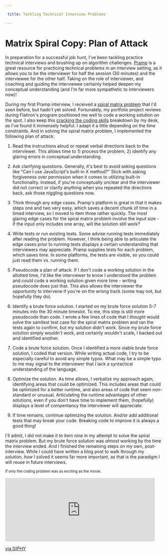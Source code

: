 ```yaml
---

 title: Tackling Technical Interview Problems

---
```


# Matrix Spiral Copy: Plan of Attack

In preparation for a successful job hunt, I've been tackling practice technical interviews and brushing up on algorithm challenges. [Pramp](https://www.pramp.com/) is a great resource for practicing technical problems in an interview setting, as it allows you to be the interviewer for half the session (30 minutes) and the interviewee for the other half. Taking on the role of interviewer, and coaching and guiding the interviewee certainly helped deepen my conceptual understanding (and I'm far more sympathetic to interviewers now)! 

During my first Pramp interview, I received a [spiral matrix problem](https://www.geeksforgeeks.org/print-a-given-matrix-in-spiral-form/) that I'd *seen* before, but hadn't yet solved. Fortunately, my portfolio project reviews during Flatiron's program positioned me well to code a working solution on the spot. I also keep this [cracking the coding skills](http://www.crackingthecodinginterview.com/uploads/6/5/2/8/6528028/cracking_the_coding_skills_-_v6.pdf) breakdown by my desk, as I've found it immensely helpful. I adapt it a little depending on the time constraints. And in solving the spiral matrix problem, I implemented the following plan of attack: 

1. Read the instructions aloud or repeat verbal directions back to the interviewer. This allows time to 1) process the problem, 2) identify any glaring errors in conceptual understanding. 

2. Ask clarifying questions. Generally, it's best to avoid asking questions like "Can I use JavaScript's built-in X method?" Stick with asking forgiveness over permission when it comes to utilizing built-in functionality. Instead, if you're conceptually unclear and the interviewer did not correct or clarify anything when you repeated the directions back, ask those niggling questions now.

3. Think through any edge cases. Pramp's platform is great in that it makes steps one and two very easy, which saves a decent chunk of time in a timed interview, so I moved to item three rather quickly. The most glaring edge cases for the spiral matrix problem involve the input size - if the input only includes one array, will the solution still work?

4. Write tests or run existing tests. Some advise running tests immediately after reading the problem. However, I think being able to articulate the edge cases prior to running tests displays a certain understanding that interviewers may appreciate. Pramp supplies tests for each problem, which saves time. In some platforms, the tests are visible, so you could just read them vs. running them. 

5. Pseudocode a plan of attack. If I don't code a working solution in the allotted time, I'd like the interviewer to know I understood the problem and *could* code a working solution given more time - writing pseudocode does just that. This also allows the interviewer the opportunity to intervene if you're on the wrong track (some may not, but hopefully they do). 

6. Identify a brute force solution. I started on my brute force solution 5-7 minutes into the 30 minute timeslot. To me, this step is still more pseudocode than code. I wrote a few lines of code that I *thought* would solve the samllest test case for the spiral matrix problem and ran the tests again to confirm, but my solution didn't work. Since my brute force solution simply wouldn't work, and certainly wouldn't scale, I backed out and identified another. 

7. Code a brute force solution. Once I identified a more viable brute force solution, I coded that version. While writing actual code, I try to be especially careful to avoid any simple typos. What may be a simple typo to me may signal to the interviewer that I lack a syntactical understanding of the language. 

8. Optimize the solution. As time allows, I verbalize my approach again, identifying areas that could be optimized. This includes areas that could be optimized for a better runtime, and also areas of code that seem non-standard or unusual. Articulating the runtime advantages of other solutions, even if you don't have time to implement them, (hopefully) displays a level of compentancy the interviewer will appreciate. 

9. If time remains, continue optimizing the solution. And/or add additional tests that may break your code. Breaking code to improve it is always a good thing!

I'll admit, I did not make it to item nine in my attempt to solve the spiral matrix problem. But my brute force solution was *almost* working by the time the interview ended. And I finished the remaining steps on my own, post-interview. While I could have written a blog post to walk through my solution, *how* I solved it seems far more important, as that is the paradigm I will reuse in future interviews. 


<sup>If only the coding problem was as exciting as the movie.<sup>
<iframe src="https://giphy.com/embed/zXmbOaTpbY6mA" width="480" height="203" frameBorder="0" class="giphy-embed" allowFullScreen></iframe><p><a href="https://giphy.com/gifs/technoir-movie-film-cinemagraph-zXmbOaTpbY6mA">via GIPHY</a></p>